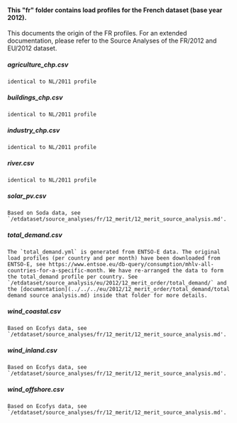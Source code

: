 #### This "fr" folder contains load profiles for the French dataset (base year 2012). 

This documents the origin of the FR profiles. For an extended documentation, please refer to the Source Analyses of the FR/2012 and EU/2012 dataset.

##### agriculture_chp.csv
	identical to NL/2011 profile

##### buildings_chp.csv
	identical to NL/2011 profile

##### industry_chp.csv
	identical to NL/2011 profile

##### river.csv
	identical to NL/2011 profile

##### solar_pv.csv
	Based on Soda data, see `/etdataset/source_analyses/fr/12_merit/12_merit_source_analysis.md'.

##### total_demand.csv
	The `total_demand.yml` is generated from ENTSO-E data. The original load profiles (per country and per month) have been downloaded from ENTSO-E, see https://www.entsoe.eu/db-query/consumption/mhlv-all-countries-for-a-specific-month. We have re-arranged the data to form the total_demand profile per country. See `/etdataset/source_analysis/eu/2012/12_merit_order/total_demand/` and the [documentation](../../../eu/2012/12_merit_order/total_demand/total demand source analysis.md) inside that folder for more details.

##### wind_coastal.csv
	Based on Ecofys data, see `/etdataset/source_analyses/fr/12_merit/12_merit_source_analysis.md'.

##### wind_inland.csv
	Based on Ecofys data, see `/etdataset/source_analyses/fr/12_merit/12_merit_source_analysis.md'.

##### wind_offshore.csv
	Based on Ecofys data, see `/etdataset/source_analyses/fr/12_merit/12_merit_source_analysis.md'.

